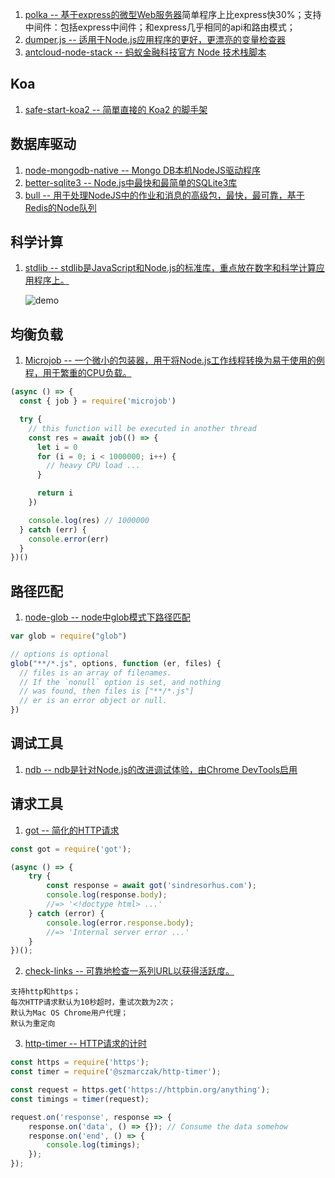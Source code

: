 1. [polka -- 基于express的微型Web服务器](https://github.com/lukeed/polka)简单程序上比express快30%；支持中间件：包括express中间件；和express几乎相同的api和路由模式；
2. [dumper.js -- 适用于Node.js应用程序的更好，更漂亮的变量检查器](https://github.com/zeeshanu/dumper.js)
3. [antcloud-node-stack -- 蚂蚁金融科技官方 Node 技术栈脚本](https://github.com/alipay/antcloud-node-stack)
## Koa
1. [safe-start-koa2 -- 简單直接的 Koa2 的脚手架](https://github.com/chungchi300/safe-start-koa2)

## 数据库驱动
1. [node-mongodb-native -- Mongo DB本机NodeJS驱动程序](https://github.com/mongodb/node-mongodb-native)
2. [better-sqlite3 -- Node.js中最快和最简单的SQLite3库](https://github.com/JoshuaWise/better-sqlite3)
3. [bull -- 用于处理NodeJS中的作业和消息的高级包，最快，最可靠，基于Redis的Node队列](https://github.com/OptimalBits/bull)

## 科学计算
1. [stdlib -- stdlib是JavaScript和Node.js的标准库，重点放在数字和科学计算应用程序上。](https://github.com/stdlib-js/stdlib)

    ![demo](https://camo.githubusercontent.com/603be274fc41ee39a4095b7c349016f85ee31945/68747470733a2f2f63646e2e7261776769742e636f6d2f7374646c69622d6a732f7374646c69622f323033383339333533626337343239376665363431323037323730663739313764326264613536302f646f63732f6173736574732f726561646d652f626173655f7370656369616c5f6d6174682e706e67)
## 均衡负载
1. [Microjob -- 一个微小的包装器，用于将Node.js工作线程转换为易于使用的例程，用于繁重的CPU负载。 ](https://github.com/wilk/microjob)
```js
(async () => {
  const { job } = require('microjob')

  try {
    // this function will be executed in another thread
    const res = await job(() => {
      let i = 0
      for (i = 0; i < 1000000; i++) {
        // heavy CPU load ...
      }

      return i
    })

    console.log(res) // 1000000
  } catch (err) {
    console.error(err)
  }
})()
```
## 路径匹配
1. [node-glob -- node中glob模式下路径匹配](https://github.com/isaacs/node-glob)
```js
var glob = require("glob")

// options is optional
glob("**/*.js", options, function (er, files) {
  // files is an array of filenames.
  // If the `nonull` option is set, and nothing
  // was found, then files is ["**/*.js"]
  // er is an error object or null.
}) 
```
## 调试工具
1. [ndb -- ndb是针对Node.js的改进调试体验，由Chrome DevTools启用](https://github.com/GoogleChromeLabs/ndb)
## 请求工具
1. [got -- 简化的HTTP请求](https://github.com/sindresorhus/got)
```js
const got = require('got');

(async () => {
	try {
		const response = await got('sindresorhus.com');
		console.log(response.body);
		//=> '<!doctype html> ...'
	} catch (error) {
		console.log(error.response.body);
		//=> 'Internal server error ...'
	}
})();
```
2. [check-links -- 可靠地检查一系列URL以获得活跃度。](https://github.com/transitive-bullshit/check-links)
```
支持http和https；
每次HTTP请求默认为10秒超时，重试次数为2次；
默认为Mac OS Chrome用户代理；
默认为重定向
```
3. [http-timer -- HTTP请求的计时](https://github.com/szmarczak/http-timer)
```js
const https = require('https');
const timer = require('@szmarczak/http-timer');

const request = https.get('https://httpbin.org/anything');
const timings = timer(request);

request.on('response', response => {
	response.on('data', () => {}); // Consume the data somehow
	response.on('end', () => {
		console.log(timings);
	});
});
```
